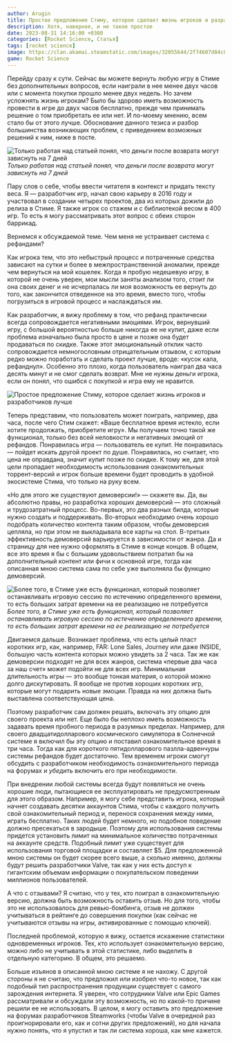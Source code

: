 ```yaml
---
author: Arugin
title: Простое предложение Стиму, которое сделает жизнь игроков и разработчиков лучше
description: Хотя, наверное, и не такое простое
date: 2023-08-31 14:16:00 +0300
categories: [Rocket Science, Статья]
tags: [rocket science]  
image: https://clan.akamai.steamstatic.com/images/32055644/2f74607d84c858005e985a10bdb5e8c63c431c6b.png
game: Rocket Science
---
```

Перейду сразу к сути. Сейчас вы можете вернуть любую игру в Стиме без дополнительных вопросов, если наиграли в нее менее двух часов или с момента покупки прошло менее двух недель. Но зачем усложнять жизнь игрокам? Было бы здорово иметь возможность провести в игре до двух часов бесплатно, прежде чем принимать решение о том приобретать ее или нет. И по-моему мнению, всем стало бы от этого лучше. Обоснование данного тезиса и разбор большинства возникающих проблем, с приведением возможных решений к ним, ниже в посте.

![Только работая над статьей понял, что деньги после возврата могут зависнуть на 7 дней](https://clan.akamai.steamstatic.com/images/32055644/2f74607d84c858005e985a10bdb5e8c63c431c6b.png)
_Только работая над статьей понял, что деньги после возврата могут зависнуть на 7 дней_

Пару слов о себе, чтобы ввести читателя в контекст и придать тексту веса. Я — разработчик игр, начал свою карьеру в 2016 году и участвовал в создании четырех проектов, два из которых дожили до релиза в Стиме. Я также игрок со стажем и с библиотекой весом в 400 игр. То есть я могу рассматривать этот вопрос с обеих сторон баррикад.

Вернемся к обсуждаемой теме. Чем меня не устраивает система с рефандами?

Как игрока тем, что это небыстрый процесс и потраченные средства зависают на сутки и более в межпространственной аномалии, прежде чем вернуться на мой кошелек. Когда я пробую недешевую игру, в которой не очень уверен, мои мысли заняты анализом того, стоит ли она своих денег и не исчерпалась ли моя возможность ее вернуть до того, как закончится отведенное на это время, вместо того, чтобы погрузиться в игровой процесс и наслаждаться им.

Как разработчик, я вижу проблему в том, что рефанд практически всегда сопровождается негативными эмоциями. Игрок, вернувший игру, с большой вероятностью больше никогда ее не купит, даже если проблема изначально была просто в цене и позже она будет продаваться по скидке. Также этот эмоциональный отклик часто сопровождается немногословным отрицательным отзывом, с которым редко можно поработать и сделать проект лучше, вроде: «кусок кала, рефанднул». Особенно это плохо, когда пользователь наиграл два часа десять минут и не смог сделать возврат. Мне не нужны деньги игрока, если он понял, что ошибся с покупкой и игра ему не нравится.

![Простое предложение Стиму, которое сделает жизнь игроков и разработчиков лучше](https://clan.akamai.steamstatic.com/images/32055644/b0e753e55f2e6c778cd5821fda1e98f8677a9e21.png)

Теперь представим, что пользователь может поиграть, например, два часа, после чего Стим скажет: «Ваше бесплатное время истекло, если хотите продолжать, приобретите игру». Мы получаем точно такой же функционал, только без всей неловкости и негативных эмоций от рефандов. Понравилась игра — пользователь ее купит. Не понравилась — пойдет искать другой проект по душе. Понравилась, но считает, что цена не оправдана, значит купит позже по скидке. К тому же, для этой цели пропадает необходимость использования ознакомительных торрент-версий и игрок больше времени будет проводить в удобной экосистеме Стима, что только на руку всем.

«Но для этого же существуют демоверсии!» — скажете вы. Да, вы абсолютно правы, но разработка хороших демоверсий — это сложный и трудозатратный процесс. Во-первых, это два разных билда, которые нужно создать и поддерживать. Во-вторых необходимо очень хорошо подобрать количество контента таким образом, чтобы демоверсия цепляла, но при этом не выкладывала все карты на стол. В-третьих эффективность демоверсий варьируется в зависимости от жанра. Да и страницу для нее нужно оформлять в Стиме в конце концов. В общем, все это время я бы с большим удовольствием потратил бы на дополнительный контент или фичи к основной игре, тогда как описанная мною система сама по себе уже выполняла бы функцию демоверсий.

![Более того, в Стиме уже есть функционал, который позволяет останавливать игровую сессию по истечению определенного времени, то есть больших затрат времени на ее реализацию не потребуется](https://clan.akamai.steamstatic.com/images/32055644/0825f1db7dec07bf0f16e87dc3445a5755576f16.png)
_Более того, в Стиме уже есть функционал, который позволяет останавливать игровую сессию по истечению определенного времени, то есть больших затрат времени на ее реализацию не потребуется_

Двигаемся дальше. Возникает проблема, что есть целый пласт коротких игр, как, например, FAR: Lone Sales, Journey или даже INSIDE, большую часть контента которых можно увидеть за 2 часа. Так же как демоверсии подходят не для всех жанров, система «первые два часа за наш счет» может подойти не для всех игр. Минимальная длительность игры — это вообще тонкая материя, о которой можно долго дискутировать. Я вообще не против хороших коротких игр, которые могут подарить новые эмоции. Правда на них должна быть выставлена соответствующая цена.

Поэтому разработчик сам должен решать, включать эту опцию для своего проекта или нет. Еще было бы неплохо иметь возможность задавать время пробного периода в разумных пределах. Например, для своего двадцатидолларового космического симулятора в Солнечной системе я включил бы эту опцию и поставил ознакомительное время в три часа. Тогда как для короткого пятидолларового пазлла-адвенчуры системы рефандов будет достаточно. Тем временем игроки смогут обсудить с разработчиком необходимость ознакомительного периода на форумах и _убедить_ включить его при необходимости.

При внедрении любой системы всегда будут появляться не очень хорошие люди, пытающиеся ее эксплуатировать не предусмотренным для этого образом. Например, я могу себе представить игрока, который начнет создавать десятки аккаунтов Стима, чтобы с каждого получить свой ознакомительный период и, перенося сохранения между ними, играть бесплатно. Таких людей будет немного, но подобное поведение должно пресекаться в зародыше. Поэтому для использования системы придется установить лимит на минимальное количество потраченных на аккаунте средств. Подобный лимит уже существует для использования торговой площадки и составляет $5. Для предложенной мною системы он будет скорее всего выше, а сколько именно, должны будут решить разработчики Valve, так как у них есть доступ к гигантским объемам информации о покупательском поведении миллионов пользователей.

А что с отзывами? Я считаю, что у тех, кто поиграл в ознакомительную версию, должна быть возможность оставить отзыв. Но для того, чтобы это не использовалось для ревью-бомбинга, отзыв не должен учитываться в рейтинге до совершения покупки (как сейчас не учитываются отзывы на игры, активированные с помощью ключей).

Последней проблемой, которую я вижу, остается искажение статистики одновременных игроков. Тех, кто использует ознакомительную версию, можно либо не учитывать в этой статистике, либо выделить в отдельную категорию. В общем, это решаемо.

Больше изъянов в описанной мною системе я не нахожу. С другой стороны я не считаю, что предложил или изобрел что-то новое, так как подобный тип распространения продукции существует с самого зарождения интернета. Я уверен, что сотрудники Valve или Epic Games рассматривали и обсуждали эту возможность, но по какой-то причине решили ее не использовать. В целом, я могу оставить это предложение на форумах разработчиков Steamworks (чтобы Valve в очередной раз проигнорировали его, как и сотни других предложений), но для начала нужно понять, что я упустил и так ли система хороша, как мне кажется.
